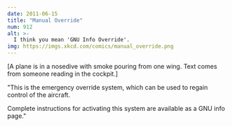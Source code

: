 ```yaml
---
date: 2011-06-15
title: "Manual Override"
num: 912
alt: >-
  I think you mean 'GNU Info Override'.
img: https://imgs.xkcd.com/comics/manual_override.png
---
```

[A plane is in a nosedive with smoke pouring from one wing. Text comes from someone reading in the cockpit.]

"This is the emergency override system, which can be used to regain control of the aircraft.

Complete instructions for activating this system are available as a GNU info page."